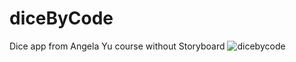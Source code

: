# diceByCode
Dice app from Angela Yu course without Storyboard
![dicebycode](https://github.com/Hesoyam07/diceByCode/assets/140389449/faa29e46-e8f6-4b25-b786-8da23aa581c3)
